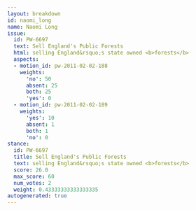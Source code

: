 ```yaml
---
layout: breakdown
id: naomi_long
name: Naomi Long
issue:
  id: PW-6697
  text: Sell England's Public Forests
  html: selling England&rsquo;s state owned <b>forests</b>
  aspects:
  - motion_id: pw-2011-02-02-188
    weights:
      'no': 50
      absent: 25
      both: 25
      'yes': 0
  - motion_id: pw-2011-02-02-189
    weights:
      'yes': 10
      absent: 1
      both: 1
      'no': 0
stance:
  id: PW-6697
  title: Sell England's Public Forests
  text: selling England&rsquo;s state owned <b>forests</b>
  score: 26.0
  max_score: 60
  num_votes: 2
  weight: 0.43333333333333335
autogenerated: true
---
```

